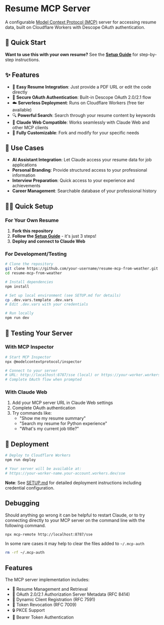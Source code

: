 # Resume MCP Server

A configurable [Model Context Protocol (MCP)](https://modelcontextprotocol.com/) server for accessing resume data, built on Cloudflare Workers with Descope OAuth authentication.

## 🚀 Quick Start

**Want to use this with your own resume?** See the [**Setup Guide**](SETUP.md) for step-by-step instructions.

## ✨ Features

- 📄 **Easy Resume Integration**: Just provide a PDF URL or edit the code directly
- 🔐 **Secure OAuth Authentication**: Built-in Descope OAuth 2.0/2.1 flow
- ☁️ **Serverless Deployment**: Runs on Cloudflare Workers (free tier available)
- 🔍 **Powerful Search**: Search through your resume content by keywords
- 🤖 **Claude Web Compatible**: Works seamlessly with Claude Web and other MCP clients
- 🔧 **Fully Customizable**: Fork and modify for your specific needs

## 🎯 Use Cases

- **AI Assistant Integration**: Let Claude access your resume data for job applications
- **Personal Branding**: Provide structured access to your professional information
- **Interview Preparation**: Quick access to your experience and achievements
- **Career Management**: Searchable database of your professional history

## 🏃‍♂️ Quick Setup

### For Your Own Resume
1. **Fork this repository**
2. **Follow the [Setup Guide](SETUP.md)** - it's just 3 steps!
3. **Deploy and connect to Claude Web**

### For Development/Testing
```bash
# Clone the repository
git clone https://github.com/your-username/resume-mcp-from-weather.git
cd resume-mcp-from-weather

# Install dependencies
npm install

# Set up local environment (see SETUP.md for details)
cp .dev.vars.template .dev.vars
# Edit .dev.vars with your credentials

# Run locally
npm run dev
```

## 🧪 Testing Your Server

### With MCP Inspector
```bash
# Start MCP Inspector
npx @modelcontextprotocol/inspector

# Connect to your server
# URL: http://localhost:8787/sse (local) or https://your-worker.workers.dev/sse (deployed)
# Complete OAuth flow when prompted
```

### With Claude Web
1. Add your MCP server URL in Claude Web settings
2. Complete OAuth authentication
3. Try commands like:
   - "Show me my resume summary"
   - "Search my resume for Python experience"
   - "What's my current job title?"

## 🚀 Deployment

```bash
# Deploy to Cloudflare Workers
npm run deploy

# Your server will be available at:
# https://your-worker-name.your-account.workers.dev/sse
```

**Note**: See [SETUP.md](SETUP.md) for detailed deployment instructions including credential configuration.

## Debugging

Should anything go wrong it can be helpful to restart Claude, or to try connecting directly to your
MCP server on the command line with the following command.

```bash
npx mcp-remote http://localhost:8787/sse
```

In some rare cases it may help to clear the files added to `~/.mcp-auth`

```bash
rm -rf ~/.mcp-auth
```

## Features

The MCP server implementation includes:

- 📄 Resume Management and Retrieval
- 🔐 OAuth 2.0/2.1 Authorization Server Metadata (RFC 8414)
- 🔑 Dynamic Client Registration (RFC 7591)
- 🎫 Token Revocation (RFC 7009)
- 🔒 PKCE Support
- 📝 Bearer Token Authentication
